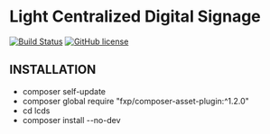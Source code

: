 Light Centralized Digital Signage
=================================

[![Build Status](https://travis-ci.org/jf-guillou/lcds.svg?branch=master)](https://travis-ci.org/jf-guillou/lcds) [![GitHub license](https://img.shields.io/badge/license-New%20BSD-blue.svg)](https://raw.githubusercontent.com/jf-guillou/lcds/master/LICENSE.md)

INSTALLATION
------------

- composer self-update
- composer global require "fxp/composer-asset-plugin:^1.2.0"
- cd lcds
- composer install --no-dev

